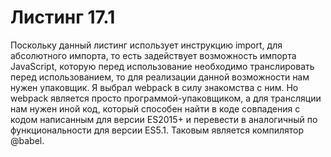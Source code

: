 # Листинг 17.1

Поскольку данный листинг использует инструкцию import, для абсолютного импорта, то есть задействует возможность импорта JavaScript, 
которую перед использование необходимо транслировать перед использованием, то для реализации данной возможности нам нужен упаковщик. 
Я выбрал webpack в силу знакомства с ним. Но webpack является просто программой-упаковщиком, а для трансляции нам нужен иной код,
который способен найти в коде совпадения с кодом написанным для версии ES2015+ и перевести в аналогичный по функциональности для 
версии ES5.1. Таковым является компилятор @babel.

